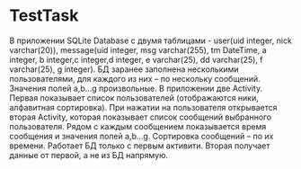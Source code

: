 TestTask
========

В приложении SQLite  Database c двумя таблицами - 
user(uid integer, nick varchar(20)), message(uid integer, msg 
varchar(255), tm DateTime, a integer, b integer,c  integer,d  integer, 
e varchar(25), dd varchar(25), f varchar(25), g integer). 
БД заранее заполнена несколькими пользователями, для каждого из них – по 
нескольку сообщений. Значения полей a,b...g  произвольные. 
В приложении две Activity. 
Первая показывает список пользователей (отображаются ники, алфавитная 
сортировка). При нажатии на пользователя открывается вторая Activity, 
которая показывает список сообщений выбранного пользователя. Рядом с 
каждым сообщением показывается время сообщения и значения полей a,b...g. 
Сортировка сообщений – по их времени. 
Работает  БД  только с первым активити. Вторая получает 
данные от первой, а не из БД напрямую.
